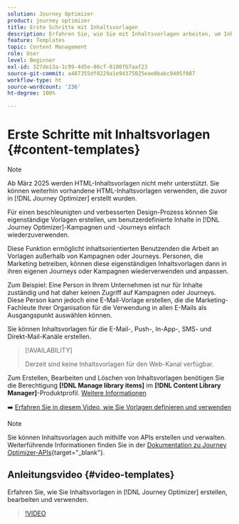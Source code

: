 ```yaml
---
solution: Journey Optimizer
product: journey optimizer
title: Erste Schritte mit Inhaltsvorlagen
description: Erfahren Sie, wie Sie mit Inhaltsvorlagen arbeiten, um Inhalte in Journey Optimizer-Kampagnen und -Journeys wiederzuverwenden
feature: Templates
topic: Content Management
role: User
level: Beginner
exl-id: 327de13a-1c99-4d5e-86cf-8180fb7aaf23
source-git-commit: a487355df0229a1e94375025eae0babc9405f087
workflow-type: ht
source-wordcount: '236'
ht-degree: 100%

---
```



# Erste Schritte mit Inhaltsvorlagen {#content-templates}

>[!NOTE]
>
>Ab März 2025 werden HTML-Inhaltsvorlagen nicht mehr unterstützt. Sie können weiterhin vorhandene HTML-Inhaltsvorlagen verwenden, die zuvor in [!DNL Journey Optimizer] erstellt wurden.

Für einen beschleunigten und verbesserten Design-Prozess können Sie eigenständige Vorlagen erstellen, um benutzerdefinierte Inhalte in [!DNL Journey Optimizer]-Kampagnen und -Journeys einfach wiederzuverwenden.

Diese Funktion ermöglicht inhaltsorientierten Benutzenden die Arbeit an Vorlagen außerhalb von Kampagnen oder Journeys. Personen, die Marketing betreiben, können diese eigenständigen Inhaltsvorlagen dann in ihren eigenen Journeys oder Kampagnen wiederverwenden und anpassen.

<!--![](../rn/assets/do-not-localize/content-template.gif)-->

Zum Beispiel: Eine Person in Ihrem Unternehmen ist nur für Inhalte zuständig und hat daher keinen Zugriff auf Kampagnen oder Journeys. Diese Person kann jedoch eine E-Mail-Vorlage erstellen, die die Marketing-Fachleute Ihrer Organisation für die Verwendung in allen E-Mails als Ausgangspunkt auswählen können.

Sie können Inhaltsvorlagen für die E-Mail-, Push-, In-App-, SMS- und Direkt-Mail-Kanäle erstellen.

>[!AVAILABILITY]
>
>Derzeit sind keine Inhaltsvorlagen für den Web-Kanal verfügbar.

Zum Erstellen, Bearbeiten und Löschen von Inhaltsvorlagen benötigen Sie die Berechtigung **[!DNL Manage library items]** im **[!DNL Content Library Manager]**-Produktprofil. [Weitere Informationen](../administration/ootb-product-profiles.md#content-library-manager)

➡️ [Erfahren Sie in diesem Video, wie Sie Vorlagen definieren und verwenden](#video-templates)

>[!NOTE]
>
>Sie können Inhaltsvorlagen auch mithilfe von APIs erstellen und verwalten. Weiterführende Informationen finden Sie in der [Dokumentation zu Journey Optimizer-APIs](https://developer.adobe.com/journey-optimizer-apis/references/content/){target="_blank"}.

## Anleitungsvideo {#video-templates}

Erfahren Sie, wie Sie Inhaltsvorlagen in [!DNL Journey Optimizer] erstellen, bearbeiten und verwenden.

>[!VIDEO](https://video.tv.adobe.com/v/3413743/?quality=12)
